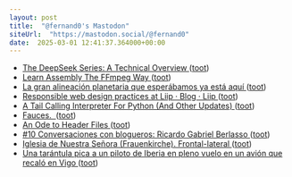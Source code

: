 ```yaml
---
layout: post
title:  "@fernand0's Mastodon"
siteUrl:  "https://mastodon.social/@fernand0"
date:  2025-03-01 12:41:37.364000+00:00
---
```

*  [The DeepSeek Series: A Technical Overview ](https://martinfowler.com/articles/deepseek-papers.htm) ([toot](https://mastodon.social/@fernand0/114087224761494652))
*  [Learn Assembly The FFmpeg Way ](https://hackaday.com/2025/02/23/learn-assembly-the-ffmpeg-way) ([toot](https://mastodon.social/@fernand0/114086969070296648))
*  [La gran alineación planetaria que esperábamos ya está aquí ](https://theconversation.com/la-gran-alineacion-planetaria-que-esperabamos-ya-esta-aqui-24687) ([toot](https://mastodon.social/@fernand0/114086767865396983))
*  [Responsible web design practices at Liip · Blog · Liip ](https://www.liip.ch/en/blog/responsible-web-design-practices-at-lii) ([toot](https://mastodon.social/@fernand0/114086435399013827))
*  [A Tail Calling Interpreter For Python (And Other Updates) ](https://blog.reverberate.org/2025/02/10/tail-call-updates.htm) ([toot](https://mastodon.social/@fernand0/114084769103822286))
*  [Fauces.  ](https://avecesunafoto.wordpress.com/2025/02/28/fauces-2) ([toot](https://mastodon.social/@fernand0/114082850023172364))
*  [An Ode to Header Files ](https://blog.reverberate.org/2025/01/27/an-ode-to-header-files.htm) ([toot](https://mastodon.social/@fernand0/114082849687300050))
*  [#10 Conversaciones con blogueros: Ricardo Gabriel Berlasso ](https://tecnolocuras.com/entrevistas/conversaciones-con-blogueros-fernando-tricas-garcia) ([toot](https://mastodon.social/@fernand0/114082756731529500))
*  [Iglesia de Nuestra Señora (Frauenkirche). Frontal-lateral ](https://www.flickr.com/photos/fernand0/54331010804) ([toot](https://mastodon.social/@fernand0/114082723671666979))
*  [Una tarántula pica a un piloto de Iberia en pleno vuelo en un avión que recaló en Vigo ](https://www.lavozdegalicia.es/noticia/vigo/vigo/2025/02/22/tarantula-pica-piloto-iberia-pleno-vuelo-avion-recalo-vigo/00031740222161612311803.ht) ([toot](https://mastodon.social/@fernand0/114082528696727360))

